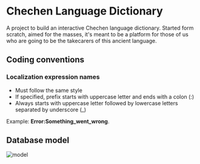 # Chechen Language Dictionary

A project to build an interactive Chechen language dictionary. Started form scratch, aimed for the masses, it's meant to be a platform for those of us who are going to be the takecarers of this ancient language.

## Coding conventions

### Localization expression names

 - Must follow the same style
 - If specified, prefix starts with uppercase letter and ends with a colon (:)
 - Always starts with uppercase letter followed by lowercase letters separated by underscore (_)

Example: **Error:Something_went_wrong**.

## Database model
![model](https://user-images.githubusercontent.com/18250365/233087918-a1d51105-87d7-4529-b188-a52e9c07cda9.svg)
